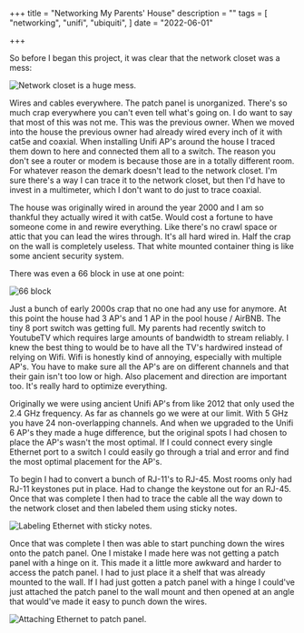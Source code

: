 +++
title = "Networking My Parents' House"
description = ""
tags = [
    "networking", "unifi", "ubiquiti",
]
date = "2022-06-01"

+++

So before I began this project, it was clear that the network closet was a mess:

![Network closet is a huge mess.](/networking/one.jpg)

Wires and cables everywhere. The patch panel is unorganized. There's so much crap everywhere you can't even tell what's going on. I do want to say that most of this was not me. This was the previous owner. When we moved into the house the previous owner had already wired every inch of it with cat5e and coaxial. When installing Unifi AP's around the house I traced them down to here and connected them all to a switch. The reason you don't see a router or modem is because those are in a totally different room. For whatever reason the demark doesn't lead to the network closet. I'm sure there's a way I can trace it to the network closet, but then I'd have to invest in a multimeter, which I don't want to do just to trace coaxial. 

The house was originally wired in around the year 2000 and I am so thankful they actually wired it with cat5e. Would cost a fortune to have someone come in and rewire everything. Like there's no crawl space or attic that you can lead the wires through. It's all hard wired in. Half the crap on the wall is completely useless. That white mounted container thing is like some ancient security system.

There was even a 66 block in use at one point:

![66 block](/networking/two.jpg)

Just a bunch of early 2000s crap that no one had any use for anymore. At this point the house had 3 AP's and 1 AP in the pool house / AirBNB. The tiny 8 port switch was getting full. My parents had recently switch to YoutubeTV which requires large amounts of bandwidth to stream reliably. I knew the best thing to would be to have all the TV's hardwired instead of relying on Wifi. Wifi is honestly kind of annoying, especially with multiple AP's. You have to make sure all the AP's are on different channels and that their gain isn't too low or high. Also placement and direction are important too. It's really hard to optimize everything. 

Originally we were using ancient Unifi AP's from like 2012 that only used the 2.4 GHz frequency. As far as channels go we were at our limit. With 5 GHz you have 24 non-overlapping channels. And when we upgraded to the Unifi 6 AP's they made a huge difference, but the original spots I had chosen to place the AP's wasn't the most optimal. If I could connect every single Ethernet port to a switch I could easily go through a trial and error and find the most optimal placement for the AP's. 

To begin I had to convert a bunch of RJ-11's to RJ-45. Most rooms only had RJ-11 keystones put in place. Had to change the keystone out for an RJ-45. Once that was complete I then had to trace the cable all the way down to the network closet and then labeled them using sticky notes. 

![Labeling Ethernet with sticky notes.](/networking/three.jpg)

Once that was complete I then was able to start punching down the wires onto the patch panel. One I mistake I made here was not getting a patch panel with a hinge on it. This made it a little more awkward and harder to access the patch panel. I had to just place it a shelf that was already mounted to the wall. If I had just gotten a patch panel with a hinge I could've just attached the patch panel to the wall mount and then opened at an angle that would've made it easy to punch down the wires. 

![Attaching Ethernet to patch panel.](/networking/four.jpg)

